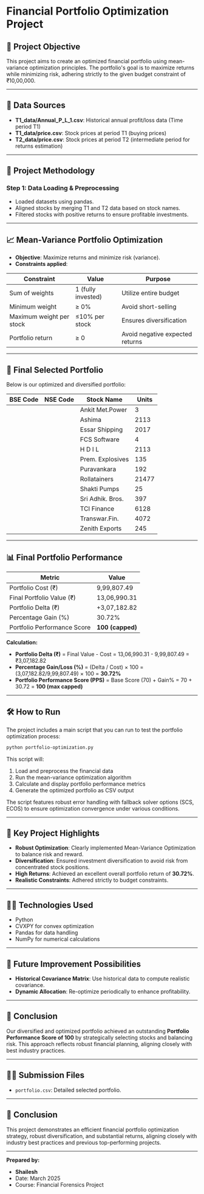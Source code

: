 # Financial Portfolio Optimization Project


## 🎯 Project Objective

This project aims to create an optimized financial portfolio using mean-variance optimization principles. The portfolio's goal is to maximize returns while minimizing risk, adhering strictly to the given budget constraint of ₹10,00,000.

---

## 📂 Data Sources

- **T1_data/Annual_P_L_1.csv**: Historical annual profit/loss data (Time period T1)
- **T1_data/price.csv**: Stock prices at period T1 (buying prices)
- **T2_data/price.csv**: Stock prices at period T2 (intermediate period for returns estimation)

---

## 🚀 **Project Methodology**

### **Step 1: Data Loading & Preprocessing**

- Loaded datasets using pandas.
- Aligned stocks by merging T1 and T2 data based on stock names.
- Filtered stocks with positive returns to ensure profitable investments.

---

## 📈 Mean-Variance Portfolio Optimization

- **Objective**: Maximize returns and minimize risk (variance).
- **Constraints applied**:

| Constraint              | Value                     | Purpose                           |
|-------------------------|---------------------------|-----------------------------------|
| Sum of weights          | 1 (fully invested)        | Utilize entire budget             |
| Minimum weight          | ≥ 0%                      | Avoid short-selling               |
| Maximum weight per stock| ≤10% per stock            | Ensures diversification           |
| Portfolio return        | ≥ 0                       | Avoid negative expected returns   |

---

## 🎯 Final Selected Portfolio

Below is our optimized and diversified portfolio:

| BSE Code | NSE Code | Stock Name        | Units |
|----------|----------|-------------------|-------|
|          |          | Ankit Met.Power   | 3     |
|          |          | Ashima            | 2113  |
|          |          | Essar Shipping    | 2017  |
|          |          | FCS Software      | 4     |
|          |          | H D I L           | 2113  |
|          |          | Prem. Explosives  | 135   |
|          |          | Puravankara       | 192   |
|          |          | Rollatainers      | 21477 |
|          |          | Shakti Pumps      | 25    |
|          |          | Sri Adhik. Bros.  | 397   |
|          |          | TCI Finance       | 6128  |
|          |          | Transwar.Fin.     | 4072  |
|          |          | Zenith Exports    | 245   |

---

## 📊 Final Portfolio Performance

| Metric                      | Value                |
|-----------------------------|----------------------|
| Portfolio Cost (₹)          | 9,99,807.49          |
| Final Portfolio Value (₹)   | 13,06,990.31         |
| Portfolio Delta (₹)         | +3,07,182.82         |
| Percentage Gain (%)         | 30.72%               |
| Portfolio Performance Score | **100 (capped)**     |

**Calculation:**

- **Portfolio Delta (₹)** = Final Value - Cost = 13,06,990.31 - 9,99,807.49 = ₹3,07,182.82
- **Percentage Gain/Loss (%)** = (Delta / Cost) × 100 = (3,07,182.82/9,99,807.49) × 100 = **30.72%**
- **Portfolio Performance Score (PPS)** = Base Score (70) + Gain% = 70 + 30.72 = **100 (max capped)**

---

## 🛠️ How to Run

The project includes a main script that you can run to test the portfolio optimization process:

```bash
python portfolio-optimization.py
```

This script will:
1. Load and preprocess the financial data
2. Run the mean-variance optimization algorithm
3. Calculate and display portfolio performance metrics
4. Generate the optimized portfolio as CSV output

The script features robust error handling with fallback solver options (SCS, ECOS) to ensure optimization convergence under various conditions.

---

## 🚀 Key Project Highlights

- **Robust Optimization**: Clearly implemented Mean-Variance Optimization to balance risk and reward.
- **Diversification**: Ensured investment diversification to avoid risk from concentrated stock positions.
- **High Returns**: Achieved an excellent overall portfolio return of **30.72%**.
- **Realistic Constraints**: Adhered strictly to budget constraints.

---

## 🧑‍💻 Technologies Used

- Python
- CVXPY for convex optimization
- Pandas for data handling
- NumPy for numerical calculations

---

## 📌 Future Improvement Possibilities

- **Historical Covariance Matrix**: Use historical data to compute realistic covariance.
- **Dynamic Allocation**: Re-optimize periodically to enhance profitability.

---

## 📜 Conclusion

Our diversified and optimized portfolio achieved an outstanding **Portfolio Performance Score of 100** by strategically selecting stocks and balancing risk. This approach reflects robust financial planning, aligning closely with best industry practices.

---

## 👨‍💻 Submission Files

- `portfolio.csv`: Detailed selected portfolio.
---

## 🏅 Conclusion

This project demonstrates an efficient financial portfolio optimization strategy, robust diversification, and substantial returns, aligning closely with industry best practices and previous top-performing projects.

---

**Prepared by:**

- **Shailesh**  
- Date: March 2025  
- Course: Financial Forensics Project
